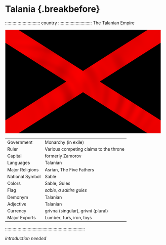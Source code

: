 # Talania                                         {.breakbefore}

:::::::::::::::::::::::::::: country :::::::::::::::::::::::::::
The Talanian Empire

![Flag of Talania](assets/Flags/Talania.png "Flag of Talania")

|                 |                                        |
| --------------- | -------------------------------------- |
| Government      | Monarchy (in exile)                    |
| Ruler           | Various competing claims to the throne |
| Capital         | formerly Zamorov                       |
| Languages       | Talanian                               |
| Major Religions | Asrian, The Five Fathers               |
| National Symbol | Sable                                  |
| Colors          | Sable, Gules                           |
| Flag            | *sable, a saltire gules*               |
| Demonym         | Talanian                               |
| Adjective       | Talanian                               |
| Currency        | grivna (singular), grivni (plural)     |
| Major Exports   | Lumber, furs, iron, toys               |
::::::::::::::::::::::::::::::::::::::::::::::::::::::::::::::::


*introduction needed*
